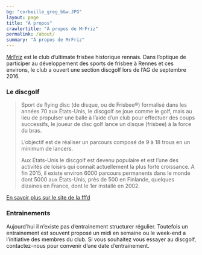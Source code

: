 ```yaml
---
bg: "corbeille_greg_b&w.JPG"
layout: page
title: "À propos"
crawlertitle: "À propos de MrFriz"
permalink: /about/
summary: "À propos de MrFriz"
---
```

[MrFriz](http://www.mrfriz.fr) est le club d’ultimate frisbee historique rennais. Dans l’optique de participer au développement des sports de frisbee à Rennes et ces environs, le club a ouvert une section discgolf lors de l’AG de septembre 2016.


### Le discgolf

> Sport de flying disc (de disque, ou de Frisbee®) formalisé dans les années 70 aux États-Unis, le discgolf se joue comme le golf, mais au lieu de propulser une balle à l’aide d’un club pour effectuer des coups successifs, le joueur de disc golf lance un disque (frisbee) à la force du bras.
> 
> L’objectif est de réaliser un parcours composé de 9 à 18 trous en un minimum de lancers.
>
> Aux États-Unis le discgolf est devenu populaire et est l’une des activités de loisirs qui connait actuellement la plus forte croissance. A fin 2015, il existe environ 6000 parcours permanents dans le monde dont 5000 aux États-Unis, près de 500 en Finlande, quelques dizaines en France, dont le 1er installé en 2002.

[En savoir plus sur le site de la fffd](http://www.ffdf.fr/quest-disc-golf/)

### Entrainements	
Aujourd’hui il n’existe pas d’entrainement structurer régulier.
Toutefois un entrainement est souvent proposé un midi en semaine ou le week-end a l’initiative des membres du club. Si vous souhaitez vous essayer au discgolf, contactez-nous pour convenir d’une date d’entrainement.



